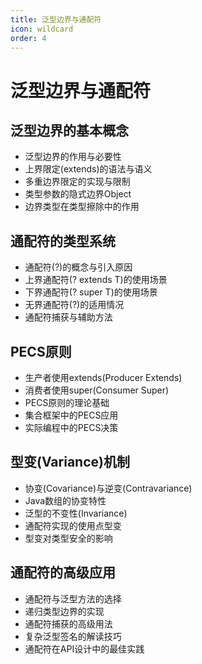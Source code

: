 ```yaml
---
title: 泛型边界与通配符
icon: wildcard
order: 4
---
```


# 泛型边界与通配符

## 泛型边界的基本概念

- 泛型边界的作用与必要性
- 上界限定(extends)的语法与语义
- 多重边界限定的实现与限制
- 类型参数的隐式边界Object
- 边界类型在类型擦除中的作用

## 通配符的类型系统

- 通配符(?)的概念与引入原因
- 上界通配符(? extends T)的使用场景
- 下界通配符(? super T)的使用场景
- 无界通配符(?)的适用情况
- 通配符捕获与辅助方法

## PECS原则

- 生产者使用extends(Producer Extends)
- 消费者使用super(Consumer Super)
- PECS原则的理论基础
- 集合框架中的PECS应用
- 实际编程中的PECS决策

## 型变(Variance)机制

- 协变(Covariance)与逆变(Contravariance)
- Java数组的协变特性
- 泛型的不变性(Invariance)
- 通配符实现的使用点型变
- 型变对类型安全的影响

## 通配符的高级应用

- 通配符与泛型方法的选择
- 递归类型边界的实现
- 通配符捕获的高级用法
- 复杂泛型签名的解读技巧
- 通配符在API设计中的最佳实践
